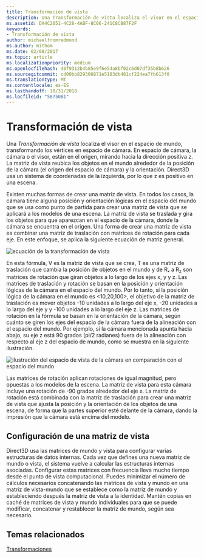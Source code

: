 ```yaml
---
title: Transformación de vista
description: Una Transformación de vista localiza el visor en el espacio de mundo, transformando los vértices en espacio de cámara.
ms.assetid: DA4C2051-4C28-4ABF-8C06-241C8CB87F2F
keywords:
- Transformación de vista
author: michaelfromredmond
ms.author: mithom
ms.date: 02/08/2017
ms.topic: article
ms.localizationpriority: medium
ms.openlocfilehash: 40f9312b4b85e9f6e54a8bf02c6d07df35b8b626
ms.sourcegitcommit: cd00bb829306871e5103db481cf224ea7fb613f0
ms.translationtype: MT
ms.contentlocale: es-ES
ms.lasthandoff: 10/31/2018
ms.locfileid: "5875081"
---
```

# <a name="view-transform"></a>Transformación de vista


Una *Transformación de vista* localiza el visor en el espacio de mundo, transformando los vértices en espacio de cámara. En espacio de cámara, la cámara o el visor, están en el origen, mirando hacia la dirección positiva z. La matriz de vista reubica los objetos en el mundo alrededor de la posición de la cámara (el origen del espacio de cámara) y la orientación. Direct3D usa un sistema de coordenadas de la izquierda, por lo que z es positivo en una escena.

Existen muchas formas de crear una matriz de vista. En todos los casos, la cámara tiene alguna posición y orientación lógicas en el espacio del mundo que se usa como punto de partida para crear una matriz de vista que se aplicará a los modelos de una escena. La matriz de vista se traslada y gira los objetos para que aparezcan en el espacio de la cámara, donde la cámara se encuentra en el origen. Una forma de crear una matriz de vista es combinar una matriz de traslación con matrices de rotación para cada eje. En este enfoque, se aplica la siguiente ecuación de matriz general.

![ecuación de la transformación de vista](images/viewtran.png)

En esta fórmula, V es la matriz de vista que se crea, T es una matriz de traslación que cambia la posición de objetos en el mundo y de Rₓ a R<sub>z</sub> son matrices de rotación que giran objetos a lo largo de los ejes x, y y z. Las matrices de traslación y rotación se basan en la posición y orientación lógicas de la cámara en el espacio del mundo. Por lo tanto, si la posición lógica de la cámara en el mundo es &lt;10,20,100&gt;, el objetivo de la matriz de traslación es mover objetos -10 unidades a lo largo del eje x, -20 unidades a lo largo del eje y y -100 unidades a lo largo del eje z. Las matrices de rotación en la fórmula se basan en la orientación de la cámara, según cuánto se giren los ejes del espacio de la cámara fuera de la alineación con el espacio del mundo. Por ejemplo, si la cámara mencionada apunta hacia abajo, su eje z está 90 grados (pi/2 radianes) fuera de la alineación con respecto al eje z del espacio de mundo, como se muestra en la siguiente ilustración.

![ilustración del espacio de vista de la cámara en comparación con el espacio del mundo](images/camtop.png)

Las matrices de rotación aplican rotaciones de igual magnitud, pero opuestas a los modelos de la escena. La matriz de vista para esta cámara incluye una rotación de -90 grados alrededor del eje x. La matriz de rotación está combinada con la matriz de traslación para crear una matriz de vista que ajusta la posición y la orientación de los objetos de una escena, de forma que la partes superior esté delante de la cámara, dando la impresión que la cámara está encima del modelo.

## <a name="span-idsettingupaviewmatrixspanspan-idsettingupaviewmatrixspanspan-idsettingupaviewmatrixspansetting-up-a-view-matrix"></a><span id="Setting_Up_a_View_Matrix"></span><span id="setting_up_a_view_matrix"></span><span id="SETTING_UP_A_VIEW_MATRIX"></span>Configuración de una matriz de vista


Direct3D usa las matrices de mundo y vista para configurar varias estructuras de datos internas. Cada vez que defines una nueva matriz de mundo o vista, el sistema vuelve a calcular las estructuras internas asociadas. Configurar estas matrices con frecuencia lleva mucho tiempo desde el punto de vista computacional. Puedes minimizar el número de cálculos necesarios concatenando las matrices de vista y mundo en una matriz de vista-mundo que se establece como la matriz de mundo y estableciendo después la matriz de vista a la identidad. Mantén copias en caché de matrices de vista y mundo individuales para que se puede modificar, concatenar y restablecer la matriz de mundo, según sea necesario.

## <a name="span-idrelated-topicsspanrelated-topics"></a><span id="related-topics"></span>Temas relacionados


[Transformaciones](transforms.md)

 

 




